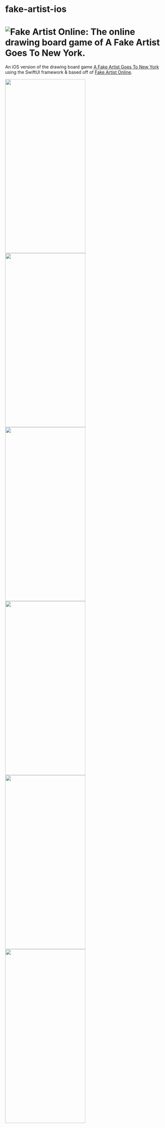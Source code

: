# fake-artist-ios
# ![Fake Artist Online: The online drawing board game of A Fake Artist Goes To New York.](https://github.com/khalidh223/fake-artist/assets/53101332/cfce39e7-2f21-45f0-80a4-224859e47049)
An iOS version of the drawing board game [A Fake Artist Goes To New York](https://oinkgames.com/en/games/analog/a-fake-artist-goes-to-new-york/) using the SwiftUI framework & based off of [Fake Artist Online](https://github.com/khalidh223/fake-artist).


<img src="https://github.com/khalidh223/fake-artist-ios/assets/53101332/34b07a8b-3367-4605-bdb7-80eb85d3e3fb" width="258" height="559">
<img src="https://github.com/khalidh223/fake-artist-ios/assets/53101332/b3e5e0cc-cb50-4c55-baa5-9547232e55fe" width="258" height="559">
<img src="https://github.com/khalidh223/fake-artist-ios/assets/53101332/802a2e25-5f07-487e-b16a-6e79afd02367" width="258" height="559">
<img src="https://github.com/khalidh223/fake-artist-ios/assets/53101332/fdd7e041-d47c-425d-b5f0-78191dc9d4b9" width="258" height="559">
<img src="https://github.com/khalidh223/fake-artist-ios/assets/53101332/7457e1f6-4c86-4870-8a9a-944db39e3cba" width="258" height="559">
<img src="https://github.com/khalidh223/fake-artist-ios/assets/53101332/1f7aba1f-577f-43d6-b0c4-24518c92d1ee" width="258" height="559">
